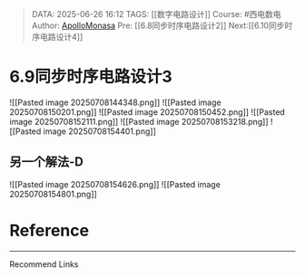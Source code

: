 > DATA: 2025-06-26 16:12
> TAGS: [[数字电路设计]]
> Course: #西电数电 
> Author: [ApolloMonasa](https://github.com/ApolloMonasa)
> Pre: [[6.8同步时序电路设计2]]
> Next:[[6.10同步时序电路设计4]]


# 6.9同步时序电路设计3
![[Pasted image 20250708144348.png]]
![[Pasted image 20250708150201.png]]
![[Pasted image 20250708150452.png]]
![[Pasted image 20250708152111.png]]
![[Pasted image 20250708153218.png]]
![[Pasted image 20250708154401.png]]
## 另一个解法-D
![[Pasted image 20250708154626.png]]
![[Pasted image 20250708154801.png]]


# Reference


---
Recommend Links
